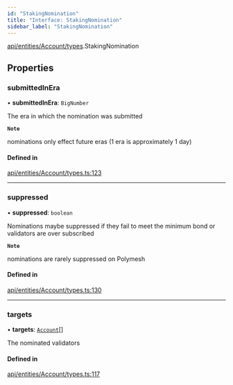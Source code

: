 ```yaml
---
id: "StakingNomination"
title: "Interface: StakingNomination"
sidebar_label: "StakingNomination"
---
```


[api/entities/Account/types](../../../../../../modules/API/Entities/Account/Types/Types.md).StakingNomination

## Properties

### submittedInEra

• **submittedInEra**: `BigNumber`

The era in which the nomination was submitted

**`Note`**

nominations only effect future eras (1 era is approximately 1 day)

#### Defined in

[api/entities/Account/types.ts:123](https://github.com/PolymeshAssociation/polymesh-sdk/blob/995f17653/src/api/entities/Account/types.ts#L123)

___

### suppressed

• **suppressed**: `boolean`

Nominations maybe suppressed if they fail to meet the minimum bond or validators are over subscribed

**`Note`**

nominations are rarely suppressed on Polymesh

#### Defined in

[api/entities/Account/types.ts:130](https://github.com/PolymeshAssociation/polymesh-sdk/blob/995f17653/src/api/entities/Account/types.ts#L130)

___

### targets

• **targets**: [`Account`](../../../../../../classes/API/Entities/Account/Account.md)[]

The nominated validators

#### Defined in

[api/entities/Account/types.ts:117](https://github.com/PolymeshAssociation/polymesh-sdk/blob/995f17653/src/api/entities/Account/types.ts#L117)
